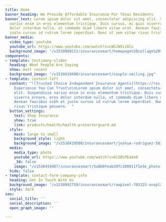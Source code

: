 ```yaml
---
title: Home
banner_heading: We Provide Affordable Insurance For Texas Residents
banner_text: Lorem ipsum dolor sit amet, consectetur adipiscing elit. Suspendisse
  varius enim in eros elementum tristique. Duis cursus, mi quis viverra ornare, eros
  dolor interdum nulla, ut commodo diam libero vitae erat. Aenean faucibus nibh et
  justo cursus id rutrum lorem imperdiet. Nunc ut sem vitae risus tristique posuere.
banner_media:
  video_type: youtube
  youtube_url: https://www.youtube.com/watch?v=LWGJA9i18Co
  background_image: "/v1530989211/insurancesmart/homepage%20collage%20%282%29.jpg"
components:
- template: testimony-slider
  heading: What People Are Saying
  show: most recent
  background_image: "/v1530419490/insurancesmart/couple-smiling.jpg"
- template: content-left
  content: "![Trusted Choice Independent Insurance Agents](https://res.cloudinary.com/modii/v1530419486/insurancesmart/TC-horizontal-logo-black--blue-tranparency.png)\n\n#
    Experience You Can Trust\n\nLorem ipsum dolor sit amet, consectetur adipiscing
    elit. Suspendisse varius enim in eros elementum tristique. Duis cursus, mi quis
    viverra ornare, eros dolor interdum nulla, ut commodo diam libero vitae erat.
    Aenean faucibus nibh et justo cursus id rutrum lorem imperdiet. Nunc ut sem vitae
    risus tristique posuere.  "
  button_settings:
    text: Shop Insurance
    show: true
    link: products/health/health-protectorguard.md
  style:
    mask: large to small
    background_style: light
    background_image: "/v1530419500/insurancesmart/joshua-rodriguez-583392-unsplash.jpg"
  media:
    media_type: photo
    youtube_url: https://www.youtube.com/watch?v=8iU8LPEa4o0
    _3d: false
    image: "/v1530419487/insurancesmart/5a8b0feab39fc100011f1e5e_photo-1513337915236-364fe3ee1f53-compressor.jpg"
  hide: false
- template: contact-form-company-info
  heading: Get In Touch With Us
  background_image: "/v1530992759/insurancesmart/rawpixel-703123-unsplash%20%281%29.jpg"
  style: dark
seo:
  social_title: ''
  social_description: ''
  open_graph_image: ''

---
```

